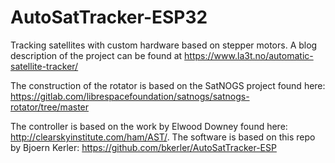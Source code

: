 # AutoSatTracker-ESP32
Tracking satellites with custom hardware based on stepper motors. A blog description of the project can be found at https://www.la3t.no/automatic-satellite-tracker/

The construction of the rotator is based on the SatNOGS project found here: https://gitlab.com/librespacefoundation/satnogs/satnogs-rotator/tree/master

The controller is based on the work by Elwood Downey found here: http://clearskyinstitute.com/ham/AST/. 
The software is based on this repo by Bjoern Kerler: https://github.com/bkerler/AutoSatTracker-ESP
